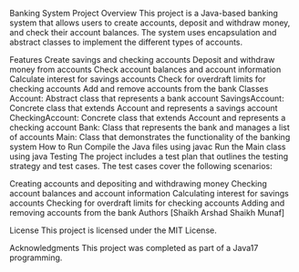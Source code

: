 
Banking System Project
Overview
This project is a Java-based banking system that allows users to create accounts, deposit and withdraw money, and check their account balances. The system uses encapsulation and abstract classes to implement the different types of accounts.

Features
Create savings and checking accounts
Deposit and withdraw money from accounts
Check account balances and account information
Calculate interest for savings accounts
Check for overdraft limits for checking accounts
Add and remove accounts from the bank
Classes
Account: Abstract class that represents a bank account
SavingsAccount: Concrete class that extends Account and represents a savings account
CheckingAccount: Concrete class that extends Account and represents a checking account
Bank: Class that represents the bank and manages a list of accounts
Main: Class that demonstrates the functionality of the banking system
How to Run
Compile the Java files using javac
Run the Main class using java
Testing
The project includes a test plan that outlines the testing strategy and test cases. The test cases cover the following scenarios:

Creating accounts and depositing and withdrawing money
Checking account balances and account information
Calculating interest for savings accounts
Checking for overdraft limits for checking accounts
Adding and removing accounts from the bank
Authors
[Shaikh Arshad Shaikh Munaf]

License
This project is licensed under the MIT License.

Acknowledgments
This project was completed as part of a Java17 programming.
